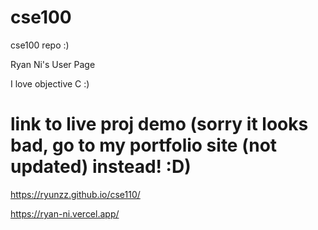 # cse100
cse100 repo :)

Ryan Ni's User Page

I love objective C :)

# link to live proj demo (sorry it looks bad, go to my portfolio site (not updated) instead! :D)
https://ryunzz.github.io/cse110/

https://ryan-ni.vercel.app/